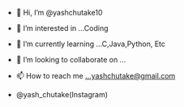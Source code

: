 - 👋 Hi, I’m @yashchutake10
- 👀 I’m interested in ...Coding
- 🌱 I’m currently learning ...C,Java,Python, Etc
- 💞️ I’m looking to collaborate on ...
 
- 📫 How to reach me ...yashchutake@gmail.com
-  @yash_chutake(Instagram)

<!---
yashchutake10/yashchutake10 is a ✨ special ✨ repository because its `README.md` (this file) appears on your GitHub profile.
You can click the Preview link to take a look at your changes.
--->
